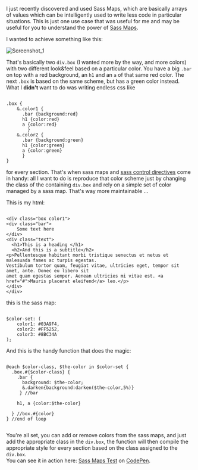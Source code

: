 
I just recently discovered and used Sass Maps, which are basically arrays of values which can be intelligently used to write less code in particular situations. This is just one use case that was useful for me and may be
 useful for you to understand the power of <a href="http://sass-lang.com/documentation/file.SASS_REFERENCE.html#maps">Sass Maps</a>.

<!--more-->

I wanted to achieve something like this:

<img src="/images/blog/Screenshot_1.png" alt="Screenshot_1" />

That's basically two <code class="language-none">div.box</code> (I wanted more by the way, and more colors) with two different look&amp;feel based on a particular color.
You have a big <code class="language-none">.bar</code> on top with a red background, an <code class="language-none">h1</code> and an <code class="language-none">a</code> of that same red color.
 The next  <code class="language-none">.box</code> is based on the same scheme, but has a green color instead. What I <strong>didn't </strong>want to do was writing endless css like
<pre class="language-scss">
<code class="language-scss">
.box {
    &amp;.color1 {
      .bar {background:red}
      h1 {color:red}
      a {color:red}
        }
    &amp;.color2 {
      .bar {background:green}
      h1 {color:green}
      a {color:green}
      }
}</code></pre>

for every section. That's when sass maps and <a href="http://thesassway.com/intermediate/if-for-each-while">sass control directives</a> come in handy: all I want to do is reproduce that color scheme
 just by changing the class of the containing <code class="language-none">div.box</code> and rely on a simple set of color managed by a sass map. That's way more maintainable ...

This is my html:
 <pre class="language-markup">
<code class="language-markup">
&lt;div class="box color1"&gt;
&lt;div class="bar"&gt;
	Some text here
&lt;/div&gt;
&lt;div class="text"&gt;
  &lt;h1&gt;This is a heading &lt;/h1&gt;
  &lt;h2&gt;And this is a subtitle&lt;/h2&gt;
&lt;p&gt;Pellentesque habitant morbi tristique senectus et netus et malesuada fames ac turpis egestas.
Vestibulum tortor quam, feugiat vitae, ultricies eget, tempor sit amet, ante. Donec eu libero sit
amet quam egestas semper. Aenean ultricies mi vitae est. &lt;a href="#"&gt;Mauris placerat eleifend&lt;/a&gt; leo.&lt;/p&gt;
&lt;/div&gt;
&lt;/div&gt;</code></pre>
this is the sass map:
 <pre class="language-scss">
<code class="language-scss">
$color-set: (
    color1: #03A9F4,
    color2: #FF5252,
    color3: #8BC34A
);
</code></pre>
And this is the handy function that does the magic:
<pre class="language-scss">
<code class="language-scss">   
@each $color-class, $the-color in $color-set {
  .box.#{$color-class} {
    .bar {
      background: $the-color;
      &amp;.darken{background:darken($the-color,5%)}
     } //bar

    h1, a {color:$the-color}

  } //box.#{color}
} //end of loop
    </code></pre>
<p>
You're all set, you can add or remove colors from the sass maps, and just add the appropriate class in the <code class="language-none">div.box</code>, the function will then compile the appropriate style for
 every section based on the class assigned to the <code class="language-none">div.box</code>. <br>
 You can see it in action here: <a href="http://codepen.io/vlrprbttst/pen/vHclj/">Sass Maps Test</a> on <a href="http://codepen.io">CodePen</a>.
</p>
